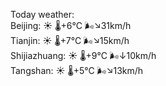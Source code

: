 Today weather:  
Beijing: ☀️ 🌡️+6°C 🌬️↘31km/h  
Tianjin: ☀️ 🌡️+7°C 🌬️↘15km/h  
Shijiazhuang: ☀️ 🌡️+9°C 🌬️↓10km/h  
Tangshan: ☀️ 🌡️+5°C 🌬️↘13km/h  
